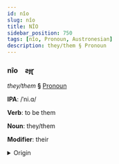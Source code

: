 ```yaml
---
id: nîo
slug: nîo
title: NÎO
sidebar_position: 750
tags: [nîo, Pronoun, Austronesian]
description: they/them § Pronoun
---
```


### nîo&emsp;<span kind="abugida">ƨɟɽ</span>

*they/them* **§** [Pronoun](../../tags/Pronoun)

**IPA**: /ˈni.ɑ/

**Verb**: to be them

**Noun**: they/them

**Modifier**: their

<details>
    <summary>Origin</summary>
    Tagalog ᜈᜒᜌ niyá [ˈɲa]<br/>
    <em>Austronesian Language Family</em>
</details>